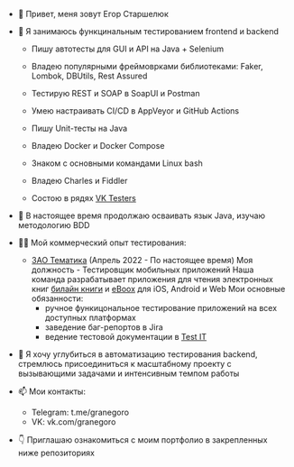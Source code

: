 - 👋 Привет, меня зовут Егор Старшелюк

- 👀 Я занимаюсь функцинальным тестированием frontend и backend
  -  Пишу автотесты для GUI и API на Java + Selenium
  -  Владею популярными фреймоврками библиотеками: Faker, Lombok, DBUtils, Rest Assured
  -  Тестирую REST и SOAP в SoapUI и Postman
  -  Умею настраивать CI/CD в AppVeyor и GitHub Actions 
  -  Пишу Unit-тесты на Java
  -  Владею Docker и Docker Compose
  -  Знаком с основными командами Linux bash
  -  Владею Charles и Fiddler

  -  Состою в рядях [VK Testers](https://vk.com/bugs?act=reporter&id=29202650) 

- 🌱 В наcтоящее время продолжаю осваивать язык Java, изучаю методологию BDD

- 👨‍🔧 Мой коммерческий опыт тестирования:
  - [ЗАО Тематика](https://hh.ru/employer/2697522) (Апрель 2022 - По настоящее время)
  Моя должность - Тестировщик мобильных приложений
  Наша команда разрабатывает приложения для чтения электронных книг [билайн книги](https://books.beeline.ru/) и [eBoox](https://eboox.ru) для iOS, Android и Web
  Мои основные обязанности:
    - ручное функицональное тестирование приложений на всех доступных платформах
    - заведение баг-репортов в Jira
    - ведение тестовой документации в [Test IT](https://testit.software) 
    
- 💞️ Я хочу углубиться в автоматизацию тестирования backend, стремлюсь присоединиться к масштабному проекту с вызывающими задачами и интенсивным темпом работы

- 📫 Мои контакты: 
  - Telegram: t.me/granegoro
  - VK: vk.com/granegoro

- 👇 Приглашаю ознакомиться с моим портфолио в закрепленных ниже репозиториях
<!---
granegoro/granegoro is a ✨ special ✨ repository because its `README.md` (this file) appears on your GitHub profile.
You can click the Preview link to take a look at your changes.
--->
